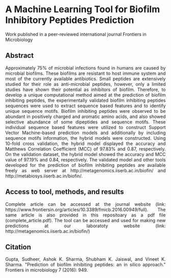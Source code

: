 # A Machine Learning Tool for Biofilm Inhibitory Peptides Prediction
Work published in a peer-reviewed international journal Frontiers in Microbiology

## Abstract
<p align="justify"> Approximately 75% of microbial infections found in humans are caused by microbial biofilms. These biofilms are resistant to host immune system and most of the currently available antibiotics. Small peptides are extensively studied for their role as anti-microbial peptides, however, only a limited studies have shown their potential as inhibitors of biofilm. Therefore, to develop a unique computational method aimed at the prediction of biofilm inhibiting peptides, the experimentally validated biofilm inhibiting peptides sequences were used to extract sequence based features and to identify unique sequence motifs. Biofilm inhibiting peptides were observed to be abundant in positively charged and aromatic amino acids, and also showed selective abundance of some dipeptides and sequence motifs. These individual sequence based features were utilized to construct Support Vector Machine-based prediction models and additionally by including sequence motifs information, the hybrid models were constructed. Using 10-fold cross validation, the hybrid model displayed the accuracy and Matthews Correlation Coefficient (MCC) of 97.83% and 0.87, respectively. On the validation dataset, the hybrid model showed the accuracy and MCC value of 97.19% and 0.84, respectively. The validated model and other tools developed for the prediction of biofilm inhibiting peptides are available freely as web server at http://metagenomics.iiserb.ac.in/biofin/ and http://metabiosys.iiserb.ac.in/biofin/.</p>

## Access to tool, methods, and results
<p align="justify"> Complete article can be accessed at the journal website (link: https://www.frontiersin.org/articles/10.3389/fmicb.2016.00949/full). The same article is also provided in this repositoary as a pdf file (complete_article.pdf). The tool can be accessed and used for making new predictions at our laboratoty website (link: http://metagenomics.iiserb.ac.in/biofin/) </p>

## Citation 
<p align="justify"> Gupta, Sudheer, Ashok K. Sharma, Shubham K. Jaiswal, and Vineet K. Sharma. "Prediction of biofilm inhibiting peptides: an in silico approach." Frontiers in microbiology 7 (2016): 949. </p>
